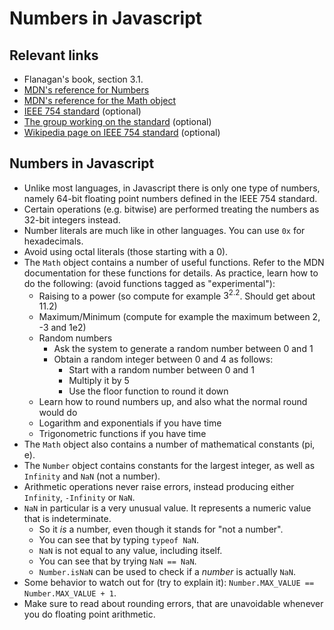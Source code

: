 # Numbers in Javascript

## Relevant links

- Flanagan's book, section 3.1.
- [MDN's reference for Numbers](https://developer.mozilla.org/en-US/docs/Web/JavaScript/Reference/Global_Objects/Number)
- [MDN's reference for the Math object](https://developer.mozilla.org/en-US/docs/Web/JavaScript/Reference/Global_Objects/Math)
- [IEEE 754 standard](http://ieeexplore.ieee.org/xpl/mostRecentIssue.jsp?punumber=4610933) (optional)
- [The group working on the standard](http://grouper.ieee.org/groups/754/)  (optional)
- [Wikipedia page on IEEE 754 standard](http://en.wikipedia.org/wiki/IEEE_floating_point)  (optional)

## Numbers in Javascript

- Unlike most languages, in Javascript there is only one type of numbers, namely 64-bit floating point numbers defined in the IEEE 754 standard.
- Certain operations (e.g. bitwise) are performed treating the numbers as 32-bit integers instead.
- Number literals are much like in other languages. You can use `0x` for hexadecimals.
- Avoid using octal literals (those starting with a 0).
- The `Math` object contains a number of useful functions. Refer to the MDN documentation for these functions for details. As practice, learn how to do the following: (avoid functions tagged as "experimental"):
    - Raising to a power (so compute for example $3^{2.2}$. Should get about $11.2$)
    - Maximum/Minimum (compute for example the maximum between 2, -3 and 1e2)
    - Random numbers
        - Ask the system to generate a random number between 0 and 1
        - Obtain a random integer between 0 and 4 as follows:
            - Start with a random number between 0 and 1
            - Multiply it by 5
            - Use the floor function to round it down
    - Learn how to round numbers up, and also what the normal round would do
    - Logarithm and exponentials if you have time
    - Trigonometric functions if you have time
- The `Math` object also contains a number of mathematical constants (pi, e).
- The `Number` object contains constants for the largest integer, as well as `Infinity` and `NaN` (not a number).
- Arithmetic operations never raise errors, instead producing either `Infinity`, `-Infinity` or `NaN`.
- `NaN` in particular is a very unusual value. It represents a numeric value that is indeterminate.
    - So it *is* a number, even though it stands for "not a number".
    - You can see that by typing `typeof NaN`.
    - `NaN` is not equal to any value, including itself.
    - You can see that by trying `NaN == NaN`.
    - `Number.isNaN` can be used to check if a *number* is actually `NaN`.
- Some behavior to watch out for (try to explain it): `Number.MAX_VALUE == Number.MAX_VALUE + 1`.
- Make sure to read about rounding errors, that are unavoidable whenever you do floating point arithmetic.
